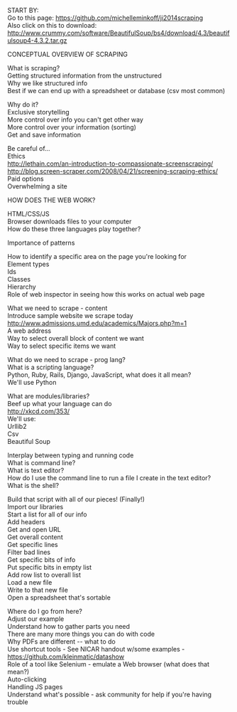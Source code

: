 START BY:  
    Go to this page: https://github.com/michelleminkoff/ji2014scraping  
    Also click on this to download: http://www.crummy.com/software/BeautifulSoup/bs4/download/4.3/beautifulsoup4-4.3.2.tar.gz
    

CONCEPTUAL OVERVIEW OF SCRAPING

What is scraping?  
    Getting structured information from the unstructured  
        Why we like structured info  
        Best if we can end up with a spreadsheet or database (csv most common)  

Why do it?  
    Exclusive storytelling  
    More control over info you can't get other way  
    More control over your information (sorting)  
    Get and save information  

Be careful of...  
    Ethics  
        http://lethain.com/an-introduction-to-compassionate-screenscraping/  
        http://blog.screen-scraper.com/2008/04/21/screening-scraping-ethics/  
    Paid options  
    Overwhelming a site  
    
HOW DOES THE WEB WORK?  

HTML/CSS/JS  
    Browser downloads files to your computer  
    How do these three languages play together?  

Importance of patterns  

How to identify a specific area on the page you're looking for  
    Element types  
    Ids  
    Classes  
    Hierarchy  
    Role of web inspector in seeing how this works on actual web page  

What we need to scrape - content  
    Introduce sample website we scrape today  
    http://www.admissions.umd.edu/academics/Majors.php?m=1  
    A web address  
    Way to select overall block of content we want  
    Way to select specific items we want  
    
What do we need to scrape - prog lang?  
    What is a scripting language?  
    Python, Ruby, Rails, Django, JavaScript, what does it all mean?  
    We'll use Python  
    
What are modules/libraries?  
    Beef up what your language can do  
    http://xkcd.com/353/  
    We'll use:  
        Urllib2  
        Csv  
        Beautiful Soup  
        
Interplay between typing and running code  
    What is command line?  
    What is text editor?  
    How do I use the command line to run a file I create in the text editor?  
    What is the shell?  
    
Build that script with all of our pieces! (Finally!)  
    Import our libraries  
    Start a list for all of our info  
    Add headers  
    Get and open URL  
    Get overall content  
    Get specific lines  
    Filter bad lines  
    Get specific bits of info  
    Put specific bits in empty list  
    Add row list to overall list  
    Load a new file  
    Write to that new file  
    Open a spreadsheet that's sortable  
    
Where do I go from here?  
    Adjust our example  
    Understand how to gather parts you need  
    There are many more things you can do with code  
    Why PDFs are different -- what to do  
    Use shortcut tools - See NICAR handout w/some examples - https://github.com/kleinmatic/datashow  
    Role of a tool like Selenium - emulate a Web browser (what does that mean?)  
        Auto-clicking  
        Handling JS pages  
   Understand what's possible - ask community for help if you're having trouble  
